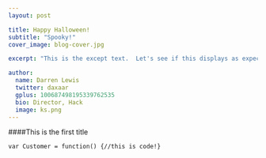 ```yaml
---
layout: post

title: Happy Halloween!
subtitle: "Spooky!"
cover_image: blog-cover.jpg

excerpt: "This is the except text.  Let's see if this displays as expected"

author:
  name: Darren Lewis
  twitter: daxaar
  gplus: 100687498195339762535 
  bio: Director, Hack
  image: ks.png
---
```


####This is the first title

`var Customer = function() {//this is code!}`